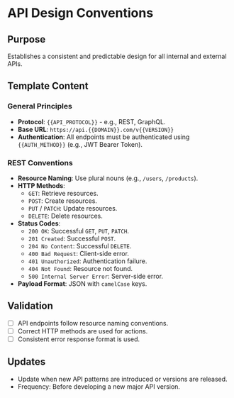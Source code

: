 # API Design Conventions

## Purpose
Establishes a consistent and predictable design for all internal and external APIs.

## Template Content

### General Principles
- **Protocol**: `{{API_PROTOCOL}}` - e.g., REST, GraphQL.
- **Base URL**: `https://api.{{DOMAIN}}.com/v{{VERSION}}`
- **Authentication**: All endpoints must be authenticated using `{{AUTH_METHOD}}` (e.g., JWT Bearer Token).

### REST Conventions
- **Resource Naming**: Use plural nouns (e.g., `/users`, `/products`).
- **HTTP Methods**:
  - `GET`: Retrieve resources.
  - `POST`: Create resources.
  - `PUT` / `PATCH`: Update resources.
  - `DELETE`: Delete resources.
- **Status Codes**:
  - `200 OK`: Successful `GET`, `PUT`, `PATCH`.
  - `201 Created`: Successful `POST`.
  - `204 No Content`: Successful `DELETE`.
  - `400 Bad Request`: Client-side error.
  - `401 Unauthorized`: Authentication failure.
  - `404 Not Found`: Resource not found.
  - `500 Internal Server Error`: Server-side error.
- **Payload Format**: JSON with `camelCase` keys.

## Validation
- [ ] API endpoints follow resource naming conventions.
- [ ] Correct HTTP methods are used for actions.
- [ ] Consistent error response format is used.

## Updates
- Update when new API patterns are introduced or versions are released.
- Frequency: Before developing a new major API version.

